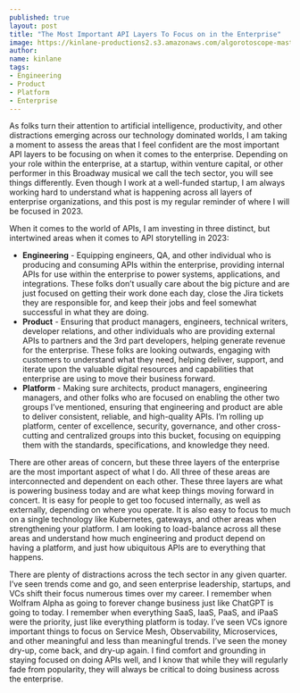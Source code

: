 ```yaml
---
published: true
layout: post
title: "The Most Important API Layers To Focus on in the Enterprise"
image: https://kinlane-productions2.s3.amazonaws.com/algorotoscope-master/uncle-sam-seattle-looking-north.jpg
author:
name: kinlane
tags:
- Engineering
- Product
- Platform
- Enterprise
---
```

As folks turn their attention to artificial intelligence, productivity, and other distractions emerging across our technology dominated worlds, I am taking a moment to assess the areas that I feel confident are the most important API layers to be focusing on when it comes to the enterprise. Depending on your role within the enterprise, at a startup, within venture capital, or other performer in this Broadway musical we call the tech sector, you will see things differently. Even though I work at a well-funded startup, I am always working hard to understand what is happening across all layers of enterprise organizations, and this post is my regular reminder of where I will be focused in 2023. 

 When it comes to the world of APIs, I am investing in three distinct, but intertwined areas when it comes to API storytelling in 2023:

- **Engineering** - Equipping engineers, QA, and other individual who is producing and consuming APIs within the enterprise, providing internal APIs for use within the enterprise to power systems, applications, and integrations. These folks don’t usually care about the big picture and are just focused on getting their work done each day, close the Jira tickets they are responsible for, and keep their jobs and feel somewhat successful in what they are doing.
- **Product** - Ensuring that product managers, engineers, technical writers, developer relations, and other individuals who are providing external APIs to partners and the 3rd part developers, helping generate revenue for the enterprise. These folks are looking outwards, engaging with customers to understand what they need, helping deliver, support, and iterate upon the valuable digital resources and capabilities that enterprise are using to move their business forward.
- **Platform** - Making sure architects, product managers, engineering managers, and other folks who are focused on enabling the other two groups I’ve mentioned, ensuring that engineering and product are able to deliver consistent, reliable, and high-quality APIs. I’m rolling up platform, center of excellence, security, governance, and other cross-cutting and centralized groups into this bucket, focusing on equipping them with the standards, specifications, and knowledge they need.

There are other areas of concern, but these three layers of the enterprise are the most important aspect of what I do. All three of these areas are interconnected and dependent on each other. These three layers are what is powering business today and are what keep things moving forward in concert. It is easy for people to get too focused internally, as well as externally, depending on where you operate. It is also easy to focus to much on a single technology like Kubernetes, gateways, and other areas when strengthening your platform. I am looking to load-balance across all these areas and understand how much engineering and product depend on having a platform, and just how ubiquitous APIs are to everything that happens.

There are plenty of distractions across the tech sector in any given quarter. I’ve seen trends come and go, and seen enterprise leadership, startups, and VCs shift their focus numerous times over my career. I remember when Wolfram Alpha as going to forever change business just like ChatGPT is going to today. I remember when everything SaaS, IaaS, PaaS, and iPaaS were the priority, just like everything platform is today. I’ve seen VCs ignore important things to focus on Service Mesh, Observability, Microservices, and other meaningful and less than meaningful trends. I’ve seen the money dry-up, come back, and dry-up again. I find comfort and grounding in staying focused on doing APIs well, and I know that while they will regularly fade from popularity, they will always be critical to doing business across the enterprise.
